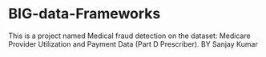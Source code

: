 # BIG-data-Frameworks
This is a project named Medical fraud detection on the dataset: Medicare Provider Utilization and Payment Data (Part D Prescriber).
BY
Sanjay Kumar
